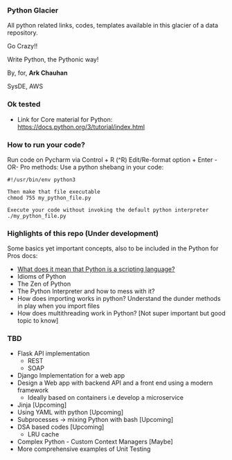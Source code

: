 ### Python Glacier
All python related links, codes, templates available in this glacier of a data repository.

Go Crazy!!

Write Python, the Pythonic way!

By, for, **Ark Chauhan**

SysDE, AWS

### Ok tested
* Link for Core material for Python: https://docs.python.org/3/tutorial/index.html

### How to run your code?
Run code on Pycharm via Control + R (^R)
Edit/Re-format option + Enter
-OR-
Pro methods:
Use a python shebang in your code:
```
#!/usr/bin/env python3

Then make that file executable
chmod 755 my_python_file.py

Execute your code without invoking the default python interpreter
./my_python_file.py
```

### Highlights of this repo (Under development)
Some basics yet important concepts, also to be included in the Python for Pros docs:
* [What does it mean that Python is a scripting language?](https://www.javatpoint.com/is-python-scripting-language#:~:text=The%20scripting%20language%20is%20referred,instead%20of%20a%20compiled%20language.)
* Idioms of Python
* The Zen of Python
* The Python Interpreter and how to mess with it?
* How does importing works in python? Understand the dunder methods in play when you import files
* How does multithreading work in Python? [Not super important but good topic to know]

### TBD
* Flask API implementation
  * REST
  * SOAP
* Django Implementation for a web app
* Design a Web app with backend API and a front end using a modern framework
  * Ideally based on containers i.e develop a microservice
* Jinja [Upcoming]
* Using YAML with python [Upcoming]
* Subprocesses -> mixing Python with bash [Upcoming]
* DSA based codes [Upcoming]
  * LRU cache
* Complex Python - Custom Context Managers [Maybe]
* More comprehensive examples of Unit Testing

